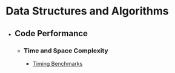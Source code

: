 # Data Structures and Algorithms

- ## Code Performance

  - ### Time and Space Complexity

    - [Timing Benchmarks](timing-benchmarks/)
